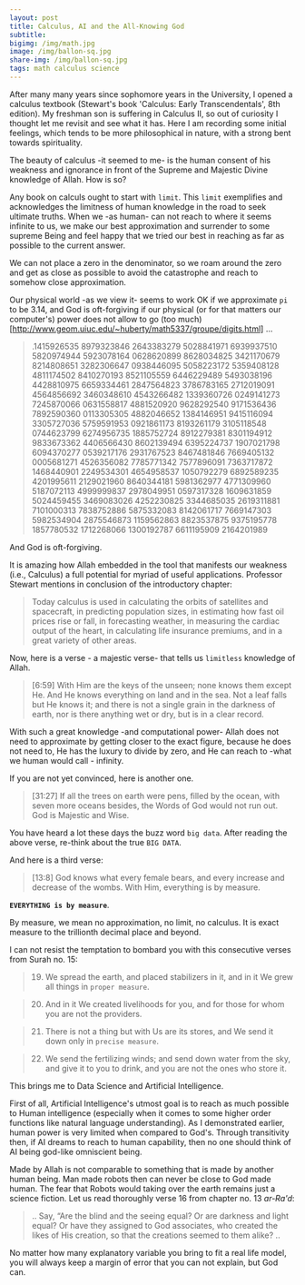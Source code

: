 ```yaml
---
layout: post
title: Calculus, AI and the All-Knowing God
subtitle: 
bigimg: /img/math.jpg
image: /img/ballon-sq.jpg
share-img: /img/ballon-sq.jpg
tags: math calculus science
---
```


After many many years since sophomore years in the University, I opened a calculus textbook (Stewart's book 'Calculus: Early Transcendentals', 8th edition).  My freshman son is suffering in Calculus II, so out of curiosity I thought let me revisit and see what it has. Here I am recording some initial feelings, which tends to be more philosophical in nature, with a strong bent towards spirituality. 

The beauty of calculus -it seemed to me- is the human consent of his weakness and ignorance in front of the Supreme and Majestic Divine knowledge of Allah. How is so? 

Any book on calculs ought to start with `limit`. This `limit` exemplifies and acknowledges the limitness of human knowledge in the road to seek ultimate truths. When we -as human- can not reach to where it seems infinite to us, we make our best approximation and surrender to some supreme Being and feel happy that we tried our best in reaching as far as possible to the current answer. 

We can not place a zero in the denominator, so we roam around the zero and get as close as possible to avoid the catastrophe and reach to somehow close approximation. 

Our physical world -as we view it- seems to work OK if we  approximate `pi` to be 3.14, and God is oft-forgiving if our physical (or for that matters our computer's) power does not allow to go (too much)[http://www.geom.uiuc.edu/~huberty/math5337/groupe/digits.html] ...

> .1415926535 8979323846 2643383279 5028841971 6939937510 5820974944 5923078164 0628620899 8628034825 3421170679 8214808651 3282306647 0938446095 5058223172 5359408128 4811174502 8410270193 8521105559 6446229489 5493038196 4428810975 6659334461 2847564823 3786783165 2712019091 4564856692 3460348610 4543266482 1339360726 0249141273 7245870066 0631558817 4881520920 9628292540 9171536436 7892590360 0113305305 4882046652 1384146951 9415116094 3305727036 5759591953 0921861173 8193261179 3105118548 0744623799 6274956735 1885752724 8912279381 8301194912 9833673362 4406566430 8602139494 6395224737 1907021798 6094370277 0539217176 2931767523 8467481846 7669405132 0005681271 4526356082 7785771342 7577896091 7363717872 1468440901 2249534301 4654958537 1050792279 6892589235 4201995611 2129021960 8640344181 5981362977 4771309960 5187072113 4999999837 2978049951 0597317328 1609631859 5024459455 3469083026 4252230825 3344685035 2619311881 7101000313 7838752886 5875332083 8142061717 7669147303 5982534904 2875546873 1159562863 8823537875 9375195778 1857780532 1712268066 1300192787 6611195909 2164201989

And God is oft-forgiving.

It is amazing how Allah embedded in the tool that manifests our weakness (i.e., Calculus) a full potential for myriad of useful applications. Professor Stewart mentions in conclusion of the introductory chapter:

> Today calculus is used in calculating the orbits of satellites and spacecraft, in predicting population sizes, in estimating how fast oil prices rise or fall, in forecasting weather, in measuring the cardiac output of the heart, in calculating life insurance premiums, and in a great variety of other areas. 

 
Now, here is a verse - a majestic verse- that tells us `limitless` knowledge of Allah. 

>[6:59]   With Him are the keys of the unseen; none knows them except He. And He knows everything on land and in the sea. Not a leaf falls but He knows it; and there is not a single grain in the darkness of earth, nor is there anything wet or dry, but is in a clear record.

With such a great knowledge -and computational power- Allah does not need to approximate by getting closer to the exact figure, because he does not need to, He has the luxury to divide by zero, and He can reach to -what we human would call - infinity. 

If you are not yet convinced, here is another one.

> [31:27]   If all the trees on earth were pens, filled by the ocean, with seven more oceans besides, the Words of God would not run out. God is Majestic and Wise.

You have heard a lot these days the buzz word `big data`. After reading the above verse, re-think about the true `BIG DATA`. 

And here is a third verse:

> [13:8]   God knows what every female bears, and every increase and decrease of the wombs. With Him, everything is by measure.

**`EVERYTHING is by measure`**.

By measure, we mean no approximation, no limit, no calculus. It is exact measure to the trillionth decimal place and beyond. 

I can not resist the temptation to bombard you with this consecutive verses from Surah no. 15:

> 19. We spread the earth, and placed stabilizers in it, and in it We grew all things in `proper measure`.

> 20. And in it We created livelihoods for you, and for those for whom you are not the providers.

> 21. There is not a thing but with Us are its stores, and We send it down only in `precise measure`.

> 22. We send the fertilizing winds; and send down water from the sky, and give it to you to drink, and you are not the ones who store it.

This brings me to Data Science and Artificial Intelligence. 

First of all, Artificial Intelligence's utmost goal is to reach as much possible to Human intelligence (especially when it comes to some higher order functions like natural language understanding). As I demonstrated earlier, human power is very limited when compared to God's. Through transitivity then, if AI dreams to reach to human capability, then no one should think of AI being god-like omniscient being. 

Made by Allah is not comparable to something that is made by another human being. Man made robots then can never be close to God made human. The fear that Robots would taking over the earth remains just a science fiction. Let us read thoroughly verse 16 from chapter no. 13 *ar-Ra'd*:  

> .. Say, “Are the blind and the seeing equal? Or are darkness and light equal? Or have they assigned to God associates, who created the likes of His creation, so that the creations seemed to them alike? ..

No matter how many explanatory variable you bring to fit a real life model, you will always keep a margin of error that you can not explain, but God can. 
